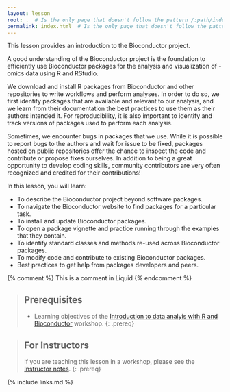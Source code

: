 ```yaml
---
layout: lesson
root: .  # Is the only page that doesn't follow the pattern /:path/index.html
permalink: index.html  # Is the only page that doesn't follow the pattern /:path/index.html
---
```


This lesson provides an introduction to the Bioconductor project.

A good understanding of the Bioconductor project is the foundation to efficiently use Bioconductor packages for the analysis and visualization of -omics data using R and RStudio.

We download and install R packages from Bioconductor and other repositories to write workflows and perform analyses.
In order to do so, we first identify packages that are available and relevant to our analysis, and we learn from their documentation the best practices to use them as their authors intended it.
For reproducibility, it is also important to identify and track versions of packages used to perform each analysis.

Sometimes, we encounter bugs in packages that we use.
While it is possible to report bugs to the authors and wait for issue to be fixed,
packages hosted on public repositories offer the chance to inspect the code and contribute or propose fixes ourselves.
In addition to being a great opportunity to develop coding skills, community contributors are very often recognized and credited for their contributions!

In this lesson, you will learn:

- To describe the Bioconductor project beyond software packages.
- To navigate the Bioconductor website to find packages for a particular task.
- To install and update Bioconductor packages.
- To open a package vignette and practice running through the examples that they contain.
- To identify standard classes and methods re-used across Bioconductor packages.
- To modify code and contribute to existing Bioconductor packages.
- Best practices to get help from packages developers and peers.

<!-- this is an html comment -->

{% comment %} This is a comment in Liquid {% endcomment %}

> ## Prerequisites
>
> - Learning objectives of the [Introduction to data analyis with R and Bioconductor][lesson-intro-r-bioconductor] workshop.
{: .prereq}

> ## For Instructors
> If you are teaching this lesson in a workshop, please see the 
> [Instructor notes](guide/).
{: .prereq}

[lesson-intro-r-bioconductor]: https://carpentries-incubator.github.io/bioc-intro/index.html

{% include links.md %}
